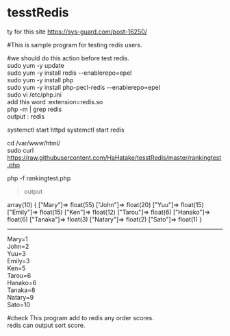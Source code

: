 # tesstRedis

ty for this site
https://sys-guard.com/post-16250/


#This is sample program for testing redis users.  

#we should do this action before test redis.  
 sudo yum -y update  
 sudo yum -y install redis --enablerepo=epel  
 sudo yum -y install php  
 sudo yum -y install php-pecl-redis --enablerepo=epel  
 sudo vi /etc/php.ini  
  add this word :extension=redis.so  
 php -m | grep redis  
 output : redis    
 
 systemctl start httpd
 systemctl start redis  
 
 
 cd /var/www/html/  
 sudo curl https://raw.githubusercontent.com/HaHatake/tesstRedis/master/rankingtest.php  

php -f rankingtest.php  
>output
 <!DOCTYPE html>
<html>
<body>
array(10) {
  ["Mary"]=>
  float(55)
  ["John"]=>
  float(20)
  ["Yuu"]=>
  float(15)
  ["Emily"]=>
  float(15)
  ["Ken"]=>
  float(12)
  ["Tarou"]=>
  float(6)
  ["Hanako"]=>
  float(6)
  ["Tanaka"]=>
  float(3)
  ["Natary"]=>
  float(2)
  ["Sato"]=>
  float(1)
}
<hr/>Mary=1<br/>John=2<br/>Yuu=3<br/>Emily=3<br/>Ken=5<br/>Tarou=6<br/>Hanako=6<br/>Tanaka=8<br/>Natary=9<br/>Sato=10<br/></body>
</html>

#check
This program add to redis any order scores.  
redis can output sort score.  
